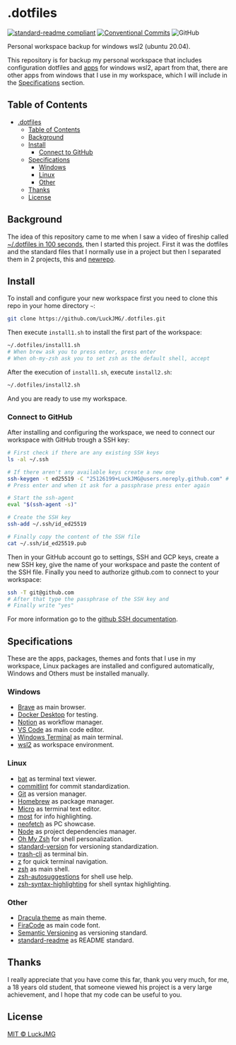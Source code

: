 # .dotfiles

[![standard-readme compliant](https://img.shields.io/badge/readme%20style-standard-brightgreen.svg?style=flat-square)](https://github.com/RichardLitt/standard-readme)
[![Conventional Commits](https://img.shields.io/badge/Conventional%20Commits-1.0.0-yellow.svg)](https://conventionalcommits.org)
![GitHub](https://img.shields.io/github/license/LuckJMG/.dotfiles)

Personal workspace backup for windows wsl2 (ubuntu 20.04).

This repository is for backup my personal workspace that includes configuration dotfiles and [apps](#linux) for windows wsl2, apart from that, there are other apps from windows that I use in my workspace, which I will include in the [Specifications](#windows) section.

## Table of Contents

- [.dotfiles](#dotfiles)
  - [Table of Contents](#table-of-contents)
  - [Background](#background)
  - [Install](#install)
    - [Connect to GitHub](#connect-to-github)
  - [Specifications](#specifications)
    - [Windows](#windows)
    - [Linux](#linux)
    - [Other](#other)
  - [Thanks](#thanks)
  - [License](#license)

## Background

The idea of this repository came to me when I saw a video of fireship called [~/.dotfiles in 100 seconds](https://www.youtube.com/watch?v=r_MpUP6aKiQ), then I started this project. First it was the dotfiles and the standard files that I normally use in a project but then I separated them in 2 projects, this and [newrepo](https://github.com/LuckJMG/newrepo).

## Install

To install and configure your new workspace first you need to clone this repo in your home directory `~`:

``` bash
git clone https://github.com/LuckJMG/.dotfiles.git
```

Then execute `install1.sh` to install the first part of the workspace:

``` bash
~/.dotfiles/install1.sh
# When brew ask you to press enter, press enter
# When oh-my-zsh ask you to set zsh as the default shell, accept
```

After the execution of `install1.sh`, execute `install2.sh`:

``` bash
~/.dotfiles/install2.sh
```

And you are ready to use my workspace.

### Connect to GitHub

After installing and configuring the workspace, we need to connect our workspace with GitHub trough a SSH key:

``` bash
# First check if there are any existing SSH keys
ls -al ~/.ssh

# If there aren't any available keys create a new one
ssh-keygen -t ed25519 -C "25126199+LuckJMG@users.noreply.github.com" # Replace with your email
# Press enter and when it ask for a passphrase press enter again

# Start the ssh-agent
eval "$(ssh-agent -s)"

# Create the SSH key
ssh-add ~/.ssh/id_ed25519

# Finally copy the content of the SSH file
cat ~/.ssh/id_ed25519.pub
```

Then in your GitHub account go to settings, SSH and GCP keys, create a new SSH key, give the name of your workspace and paste the content of the SSH file.
Finally you need to authorize github.com to connect to your workspace:

``` bash
ssh -T git@github.com
# After that type the passphrase of the SSH key and
# Finally write "yes"
```

For more information go to the [github SSH documentation](https://docs.github.com/en/github/authenticating-to-github/connecting-to-github-with-ssh).

## Specifications

These are the apps, packages, themes and fonts that I use in my workspace, Linux packages are installed and configured automatically, Windows and Others must be installed manually.

### Windows

- [Brave](https://brave.com/) as main browser.
- [Docker Desktop](https://www.docker.com/) for testing.
- [Notion](https://www.notion.so/) as workflow manager.
- [VS Code](https://code.visualstudio.com/) as main code editor.
- [Windows Terminal](https://github.com/Microsoft/Terminal) as main terminal.
- [wsl2](https://docs.microsoft.com/en-us/windows/wsl/) as workspace environment.

### Linux

- [bat](https://github.com/sharkdp/bat) as terminal text viewer.
- [commitlint](https://commitlint.js.org/) for commit standardization.
- [Git](https://git-scm.com/) as version manager.
- [Homebrew](https://brew.sh/) as package manager.
- [Micro](https://micro-editor.github.io/) as terminal text editor.
- [most](http://www.jedsoft.org/most/) for info highlighting.
- [neofetch](https://github.com/dylanaraps/neofetch) as PC showcase.
- [Node](https://nodejs.org/en/) as project dependencies manager.
- [Oh My Zsh](https://ohmyz.sh/) for shell personalization.
- [standard-version](https://github.com/conventional-changelog/standard-version) for versioning standardization.
- [trash-cli](https://github.com/andreafrancia/trash-cli) as terminal bin.
- [z](https://github.com/rupa/z) for quick terminal navigation.
- [zsh](https://www.zsh.org/) as main shell.
- [zsh-autosuggestions](https://github.com/zsh-users/zsh-autosuggestions) for shell use help.
- [zsh-syntax-highlighting](https://github.com/zsh-users/zsh-syntax-highlighting) for shell syntax highlighting.

### Other

- [Dracula theme](https://draculatheme.com/) as main theme.
- [FiraCode](https://github.com/tonsky/FiraCode) as main code font.
- [Semantic Versioning](https://semver.org/) as versioning standard.
- [standard-readme](https://github.com/RichardLitt/standard-readme) as README standard.

## Thanks

I really appreciate that you have come this far, thank you very much, for me, a 18 years old student, that someone viewed his project is a very large achievement, and I hope that my code can be useful to you.

## License

[MIT © LuckJMG](LICENSE)
